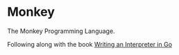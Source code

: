 # Monkey

The Monkey Programming Language.

Following along with the book [Writing an Interpreter in Go](https://interpreterbook.com/)

